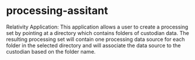 # processing-assitant
Relativity Application: This application allows a user to create a processing set by pointing at a directory which contains folders of custodian data.  The resulting processing set will contain one processing data source for each folder in the selected directory and will associate the data source to the custodian based on the folder name.
